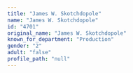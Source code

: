 ```yaml
---
title: "James W. Skotchdopole"
name: "James W. Skotchdopole"
id: "4701"
original_name: "James W. Skotchdopole"
known_for_department: "Production"
gender: "2"
adult: "false"
profile_path: "null"
---
```

